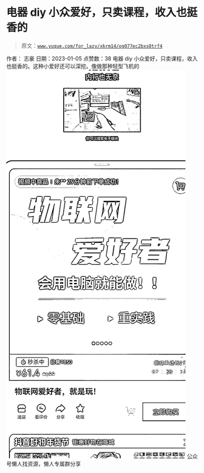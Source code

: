 # 电器 diy 小众爱好，只卖课程，收入也挺香的

> 原文：[`www.yuque.com/for_lazy/xkrm14/og077ec2bxs0trf4`](https://www.yuque.com/for_lazy/xkrm14/og077ec2bxs0trf4)

<ne-p id="u304641dd" data-lake-id="u304641dd"><ne-text id="ub9195624">作者： 志豪</ne-text></ne-p> <ne-p id="uc5830c3e" data-lake-id="uc5830c3e"><ne-text id="ue626d314">日期：2023-01-05</ne-text></ne-p> <ne-p id="ub3dfa2bb" data-lake-id="ub3dfa2bb"><ne-text id="u6a88e313">点赞数：</ne-text><ne-text id="u9724962d" ne-bold="true">38</ne-text></ne-p> <ne-hole id="ua7aae189" data-lake-id="ua7aae189"><ne-card data-card-name="hr" data-card-type="block" id="bPqI8" data-event-boundary="card"><ne-p id="ua3df373b" data-lake-id="ua3df373b"><ne-text id="uc1c98b55">电器 diy 小众爱好，只卖课程，收入也挺香的。这种小爱好还可以深挖。像做那种轻型飞机的</ne-text></ne-p> <ne-p id="ue864f4c2" data-lake-id="ue864f4c2"><ne-card data-card-name="image" data-card-type="inline" id="k5aei" data-event-boundary="card">![](img/b1de03fe6ec2d77ec094c02c8bf0e19f.png)</ne-card></ne-p> <ne-hole id="ue1b7538f" data-lake-id="ue1b7538f"><ne-card data-card-name="hr" data-card-type="block" id="xHjoO" data-event-boundary="card"><ne-p id="ue8fe3120" data-lake-id="ue8fe3120"><ne-text id="u43498c79">公众号懒人找资源，懒人专属群分享</ne-text></ne-p></ne-card></ne-hole></ne-card></ne-hole>